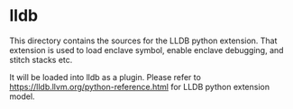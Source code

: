 lldb
====

This directory contains the sources for the LLDB python extension. That 
extension is used to load enclave symbol, enable enclave debugging, and 
stitch stacks etc. 

It will be loaded into lldb as a plugin. Please refer to 
https://lldb.llvm.org/python-reference.html for LLDB 
python extension model.
